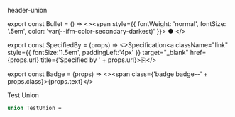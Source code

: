 header-union


export const Bullet = () => <><span style={{ fontWeight: 'normal', fontSize: '.5em', color: 'var(--ifm-color-secondary-darkest)' }}>&nbsp;●&nbsp;</span></>

export const SpecifiedBy = (props) => <>Specification<a className="link" style={{ fontSize:'1.5em', paddingLeft:'4px' }} target="_blank" href={props.url} title={'Specified by ' + props.url}>⎘</a></>

export const Badge = (props) => <><span class={'badge badge--' + props.class}>{props.text}</span></>


Test Union

```graphql
union TestUnion =
```






